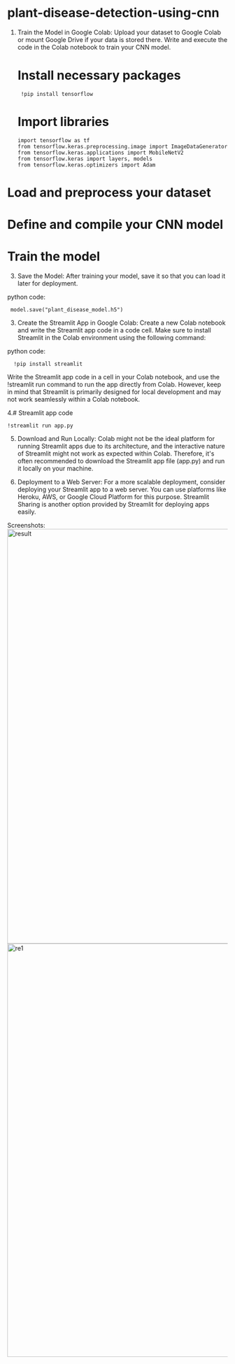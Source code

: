 # plant-disease-detection-using-cnn
1. Train the Model in Google Colab:
   Upload your dataset to Google Colab or mount Google Drive if your data is stored there.
   Write and execute the code in the Colab notebook to train your CNN model.

    # Install necessary packages
        !pip install tensorflow

    # Import libraries
       import tensorflow as tf
       from tensorflow.keras.preprocessing.image import ImageDataGenerator
       from tensorflow.keras.applications import MobileNetV2
       from tensorflow.keras import layers, models
       from tensorflow.keras.optimizers import Adam

# Load and preprocess your dataset

# Define and compile your CNN model

# Train the model

   
3. Save the Model:
After training your model, save it so that you can load it later for deployment.

  python code:

     model.save("plant_disease_model.h5")  

 3. Create the Streamlit App in Google Colab:
 Create a new Colab notebook and write the Streamlit app code in a code cell. Make sure to install Streamlit in the Colab 
 environment using the following command:

   python code:
      
      !pip install streamlit 

   Write the Streamlit app code in a cell in your Colab notebook, and use the !streamlit run command to run the app directly 
   from Colab. However, keep in mind that Streamlit is primarily designed for local development and may not work seamlessly 
   within a Colab notebook.

 4.# Streamlit app code

    !streamlit run app.py

 5. Download and Run Locally:
 Colab might not be the ideal platform for running Streamlit apps due to its architecture, and the interactive nature of 
 Streamlit might not work as expected within Colab. Therefore, it's often recommended to download the Streamlit app file 
 (app.py) and run it locally on your machine.

 6. Deployment to a Web Server:
 For a more scalable deployment, consider deploying your Streamlit app to a web server. You can use platforms like Heroku, 
 AWS, or Google Cloud Platform for this purpose. Streamlit Sharing is another option provided by Streamlit for deploying 
 apps easily.

Screenshots:<img width="948" alt="result" src="https://github.com/Sachinvagare/plant-disease-detection-using-cnn/assets/109518018/f413bb1b-92e5-471f-8acc-3e2ee71a4dd5">
<img width="945" alt="re1" src="https://github.com/Sachinvagare/plant-disease-detection-using-cnn/assets/109518018/ae07da8f-3c21-44e6-a0b7-20be9e08241e">

 
